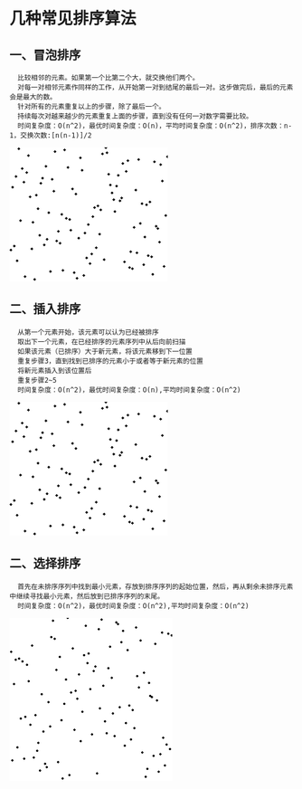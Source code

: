 # 几种常见排序算法
## 一、冒泡排序
      比较相邻的元素。如果第一个比第二个大，就交换他们两个。
      对每一对相邻元素作同样的工作，从开始第一对到结尾的最后一对。这步做完后，最后的元素会是最大的数。
      针对所有的元素重复以上的步骤，除了最后一个。
      持续每次对越来越少的元素重复上面的步骤，直到没有任何一对数字需要比较。
      时间复杂度：O(n^2)，最优时间复杂度：O(n)，平均时间复杂度：O(n^2)，排序次数：n-1，交换次数:[n(n-1)]/2
![img](https://github.com/BusyCowboys/SortDemo/blob/master/%E5%86%92%E6%B3%A1%E6%8E%92%E5%BA%8F.gif)

## 二、插入排序
      从第一个元素开始，该元素可以认为已经被排序
      取出下一个元素，在已经排序的元素序列中从后向前扫描
      如果该元素（已排序）大于新元素，将该元素移到下一位置
      重复步骤3，直到找到已排序的元素小于或者等于新元素的位置
      将新元素插入到该位置后
      重复步骤2~5
      时间复杂度：O(n^2)，最优时间复杂度：O(n),平均时间复杂度：O(n^2)
![img](https://github.com/BusyCowboys/SortDemo/blob/master/插入排序.gif)

## 二、选择排序
      首先在未排序序列中找到最小元素，存放到排序序列的起始位置，然后，再从剩余未排序元素中继续寻找最小元素，然后放到已排序序列的末尾。
      时间复杂度：O(n^2)，最优时间复杂度：O(n^2),平均时间复杂度：O(n^2)
![img](https://github.com/BusyCowboys/SortDemo/blob/master/选择排序.gif)
